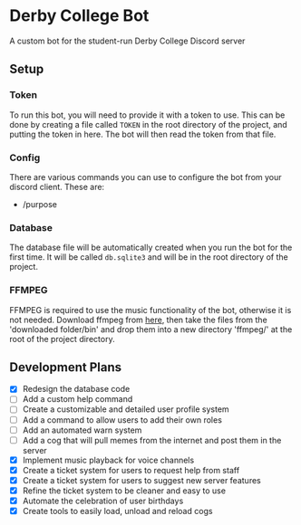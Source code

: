 # Derby College Bot
 A custom bot for the student-run Derby College Discord server

## Setup

### Token

To run this bot, you will need to provide it with a token to use. This can be done by creating a file called `TOKEN` in the root directory of the project, and putting the token in here. The bot will then read the token from that file.

### Config

There are various commands you can use to configure the bot from your discord client. These are:
- /purpose
### Database

The database file will be automatically created when you run the bot for the first time. It will be called `db.sqlite3` and will be in the root directory of the project.

### FFMPEG

FFMPEG is required to use the music functionality of the bot, otherwise it is not needed.
Download ffmpeg from [here](https://www.gyan.dev/ffmpeg/builds/ffmpeg-git-full.7z), then take the files from the 'downloaded folder/bin' and drop them into a new directory 'ffmpeg/' at the root of the project directory.

## Development Plans

- [x] Redesign the database code
- [ ] Add a custom help command
- [ ] Create a customizable and detailed user profile system
- [ ] Add a command to allow users to add their own roles
- [ ] Add an automated warn system
- [ ] Add a cog that will pull memes from the internet and post them in the server
- [x] Implement music playback for voice channels
- [x] Create a ticket system for users to request help from staff
- [x] Create a ticket system for users to suggest new server features
- [x] Refine the ticket system to be cleaner and easy to use
- [x] Automate the celebration of user birthdays
- [x] Create tools to easily load, unload and reload cogs
